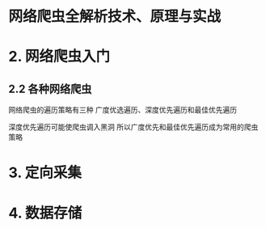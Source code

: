 # 网络爬虫全解析技术、原理与实战

# 2. 网络爬虫入门

## 2.2 各种网络爬虫

网络爬虫的遍历策略有三种 广度优选遍历、深度优先遍历和最佳优先遍历 

深度优先遍历可能使爬虫调入黑洞 所以广度优先和最佳优先遍历成为常用的爬虫策略

# 3. 定向采集



# 4. 数据存储

